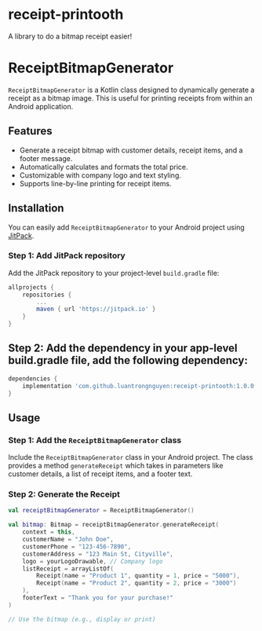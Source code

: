 # receipt-printooth
A library to do a bitmap receipt easier!
# ReceiptBitmapGenerator

`ReceiptBitmapGenerator` is a Kotlin class designed to dynamically generate a receipt as a bitmap image. This is useful for printing receipts from within an Android application.

## Features
- Generate a receipt bitmap with customer details, receipt items, and a footer message.
- Automatically calculates and formats the total price.
- Customizable with company logo and text styling.
- Supports line-by-line printing for receipt items.

## Installation

You can easily add `ReceiptBitmapGenerator` to your Android project using [JitPack](https://jitpack.io).

### Step 1: Add JitPack repository

Add the JitPack repository to your project-level `build.gradle` file:

```groovy
allprojects {
    repositories {
        ...
        maven { url 'https://jitpack.io' }
    }
}
```

## Step 2: Add the dependency in your app-level build.gradle file, add the following dependency:

```build.gradle
dependencies {
    implementation 'com.github.luantrongnguyen:receipt-printooth:1.0.0'
}
```

## Usage

### Step 1: Add the `ReceiptBitmapGenerator` class
Include the `ReceiptBitmapGenerator` class in your Android project. The class provides a method `generateReceipt` which takes in parameters like customer details, a list of receipt items, and a footer text.

### Step 2: Generate the Receipt

```kotlin
val receiptBitmapGenerator = ReceiptBitmapGenerator()

val bitmap: Bitmap = receiptBitmapGenerator.generateReceipt(
    context = this,
    customerName = "John Doe",
    customerPhone = "123-456-7890",
    customerAddress = "123 Main St, Cityville",
    logo = yourLogoDrawable, // Company logo
    listReceipt = arrayListOf(
        Receipt(name = "Product 1", quantity = 1, price = "5000"),
        Receipt(name = "Product 2", quantity = 2, price = "3000")
    ),
    footerText = "Thank you for your purchase!"
)

// Use the bitmap (e.g., display or print)


